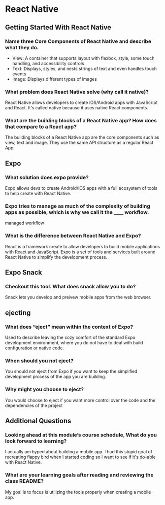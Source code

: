 # React Native

## Getting Started With React Native

### Name three Core Components of React Native and describe what they do.

- View: A container that supports layout with flexbox, style, some touch handling, and accessibility controls
- Text: Displays, styles, and nests strings of text and even handles touch events
- Image: Displays different types of images

### What problem does React Native solve (why call it native)?

React Native allows developers to create iOS/Android apps with JavaScript and React. It's called native because it uses native React components.

### What are the building blocks of a React Native app? How does that compare to a React app?

The building blocks of a React Native app are the core components such as view, text and image. They use the same API structure as a regular React App.

## Expo

### What solution does expo provide?

Expo allows devs to create Android/iOS apps with a full ecosystem of tools to help create with React Native.

### Expo tries to manage as much of the complexity of building apps as possible, which is why we call it the ____ workflow.

managed workflow

### What is the difference between React Native and Expo?

React is a framework create to allow developers to build mobile applications with React and JavaScript. Expo is a set of tools and services built around React Native to simplify the development process.

## Expo Snack

### Checkout this tool. What does snack allow you to do?

Snack lets you develop and preivew mobile apps from the web browser.

## ejecting

### What does “eject” mean within the context of Expo?

Used to describe leaving the cozy comfort of the standard Expo development environment, where you do not have to deal with build configuration or native code.

### When should you not eject?

You should not eject from Expo if you want to keep the simplified development process of the app you are building.

### Why might you choose to eject?

You would choose to eject if you want more control over the code and the dependencies of the project

## Additional Questions

### Looking ahead at this module’s course schedule, What do you look forward to learning?

I actually am hyped about building a mobile app. I had this stupid goal of recreating flappy bird when I started coding so I want to see if it's do-able with React Native.

### What are your learning goals after reading and reviewing the class README?

My goal is to focus is utilizing the tools properly when creating a mobile app.
